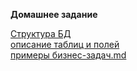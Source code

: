 **Домашнее задание**

[Структура БД](https://github.com/dvlonkin/database_otus/blob/1241a92afbc7388ade2e105bf4f79a1645f371f4/%D0%A1%D1%82%D1%80%D1%83%D0%BA%D1%82%D1%83%D1%80%D0%B0%20%D0%91%D0%94.png)  
[описание таблиц и полей](https://github.com/dvlonkin/database_otus/blob/24e4d7c45545217fc972c50ee4742c0067d3a22d/%D0%BE%D0%BF%D0%B8%D1%81%D0%B0%D0%BD%D0%B8%D0%B5%20%D1%82%D0%B0%D0%B1%D0%BB%D0%B8%D1%86%20%D0%B8%20%D0%BF%D0%BE%D0%BB%D0%B5%D0%B9)  
[примеры бизнес-задач.md](https://github.com/dvlonkin/database_otus/blob/7de2ae1748e8fffc35aa9a02fd965ae774096162/%D0%BF%D1%80%D0%B8%D0%BC%D0%B5%D1%80%D1%8B%20%D0%B1%D0%B8%D0%B7%D0%BD%D0%B5%D1%81-%D0%B7%D0%B0%D0%B4%D0%B0%D1%87.md)

